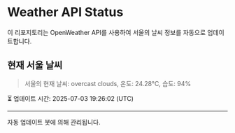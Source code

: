 
# Weather API Status

이 리포지토리는 OpenWeather API를 사용하여 서울의 날씨 정보를 자동으로 업데이트합니다.

## 현재 서울 날씨
> 서울의 현재 날씨: overcast clouds, 온도: 24.28°C, 습도: 94%

⏳ 업데이트 시간: 2025-07-03 19:26:02 (UTC)

---
자동 업데이트 봇에 의해 관리됩니다.
